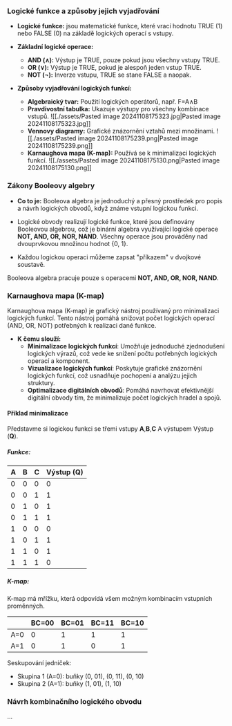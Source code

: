 ### Logické funkce a způsoby jejich vyjadřování

- **Logické funkce:** jsou matematické funkce, které vrací hodnotu TRUE (1) nebo FALSE (0) na základě logických operací s vstupy.

- **Základní logické operace:**
	- **AND (∧):** Výstup je TRUE, pouze pokud jsou všechny vstupy TRUE.
	- **OR (∨):** Výstup je TRUE, pokud je alespoň jeden vstup TRUE.
	- **NOT (¬):** Inverze vstupu, TRUE se stane FALSE a naopak.
	
- **Způsoby vyjadřování logických funkcí:**
	- **Algebraický tvar:** Použití logických operátorů, např. F=A∧B
	- **Pravdivostní tabulka:** Ukazuje výstupy pro všechny kombinace vstupů.
		![[./assets/Pasted image 20241108175323.jpg|Pasted image 20241108175323.jpg]]
	- **Vennovy diagramy:** Grafické znázornění vztahů mezi množinami.
		![[./assets/Pasted image 20241108175239.png|Pasted image 20241108175239.png]]
	- **Karnaughova mapa (K-map):** Používá se k minimalizaci logických funkcí.
		![[./assets/Pasted image 20241108175130.png|Pasted image 20241108175130.png]]

### Zákony Booleovy algebry

- **Co to je:** Booleova algebra je jednoduchý a přesný prostředek pro popis a návrh logických obvodů, když známe vstupní logickou funkci.

- Logické obvody realizují logické funkce, které jsou definovány Booleovou algebrou, což je binární algebra využívající logické operace **NOT, AND, OR, NOR, NAND**. Všechny operace jsou prováděny nad dvouprvkovou množinou hodnot {0, 1}.
- Každou logickou operaci můžeme zapsat "příkazem" v dvojkové soustavě.

Booleova algebra pracuje pouze s operacemi **NOT, AND, OR, NOR, NAND**.

### Karnaughova mapa (K-map)

Karnaughova mapa (K-map) je grafický nástroj používaný pro minimalizaci logických funkcí. Tento nástroj pomáhá snižovat počet logických operací (AND, OR, NOT) potřebných k realizaci dané funkce.

- **K čemu slouží:**
	- **Minimalizace logických funkcí**: Umožňuje jednoduché zjednodušení logických výrazů, což vede ke snížení počtu potřebných logických operací a komponent.
	- **Vizualizace logických funkcí**: Poskytuje grafické znázornění logických funkcí, což usnadňuje pochopení a analýzu jejich struktury.
	- **Optimalizace digitálních obvodů**: Pomáhá navrhovat efektivnější digitální obvody tím, že minimalizuje počet logických hradel a spojů.

#### Příklad minimalizace

Představme si logickou funkci se třemi vstupy **A**,**B**,**C**
A výstupem Výstup (**Q**).

##### Funkce:

| A   | B   | C   | Výstup (Q) |
| --- | --- | --- | ---------- |
| 0   | 0   | 0   | 0          |
| 0   | 0   | 1   | 1          |
| 0   | 1   | 0   | 1          |
| 0   | 1   | 1   | 1          |
| 1   | 0   | 0   | 0          |
| 1   | 0   | 1   | 1          |
| 1   | 1   | 0   | 1          |
| 1   | 1   | 1   | 0          |

##### K-map:
K-map má mřížku, která odpovídá všem možným kombinacím vstupních proměnných.

|     | BC=00 | BC=01 | BC=11 | BC=10 |
| --- | ----- | ----- | ----- | ----- |
| A=0 | 0     | 1     | 1     | 1     |
| A=1 | 0     | 1     | 0     | 1     |
Seskupování jedniček:
- Skupina 1 (A=0): buňky (0, 01), (0, 11), (0, 10)
- Skupina 2 (A=1): buňky (1, 01), (1, 10)

### Návrh kombinačního logického obvodu

...


